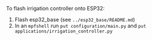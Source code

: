 To flash irrigation controller onto ESP32:

1. Flash esp32_base (see `../esp32_base/README.md`)
2. In an `mpfshell` run `put configuration/main.py` and `put applications/irrigation_controller.py`
